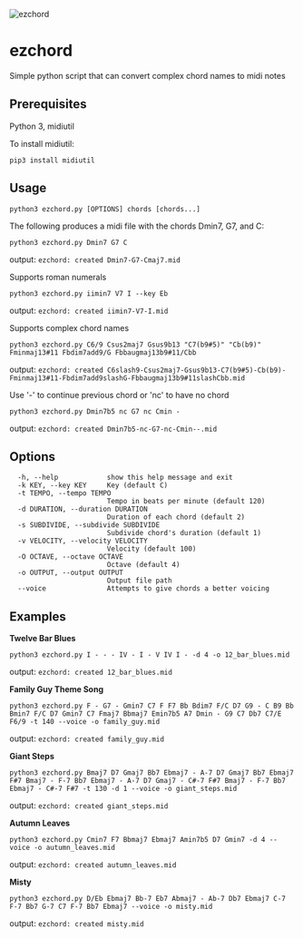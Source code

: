 ![ezchord](https://user-images.githubusercontent.com/95546311/146630042-6b7d96a1-0f9a-4c98-97f4-ea400d0dc7d6.png)


# ezchord
Simple python script that can convert complex chord names to midi notes

## Prerequisites
Python 3, midiutil

To install midiutil:

    pip3 install midiutil


## Usage

    python3 ezchord.py [OPTIONS] chords [chords...]

The following produces a midi file with the chords Dmin7, G7, and C:

    python3 ezchord.py Dmin7 G7 C

output: `ezchord: created Dmin7-G7-Cmaj7.mid`

Supports roman numerals

    python3 ezchord.py iimin7 V7 I --key Eb

output: `ezchord: created iimin7-V7-I.mid`

Supports complex chord names

    python3 ezchord.py C6/9 Csus2maj7 Gsus9b13 "C7(b9#5)" "Cb(b9)" Fminmaj13#11 Fbdim7add9/G Fbbaugmaj13b9#11/Cbb

output: `ezchord: created C6slash9-Csus2maj7-Gsus9b13-C7(b9#5)-Cb(b9)-Fminmaj13#11-Fbdim7add9slashG-Fbbaugmaj13b9#11slashCbb.mid`

Use '-' to continue previous chord or 'nc' to have no chord

    python3 ezchord.py Dmin7b5 nc G7 nc Cmin -

output: `ezchord: created Dmin7b5-nc-G7-nc-Cmin--.mid`

## Options
```
  -h, --help            show this help message and exit
  -k KEY, --key KEY     Key (default C)
  -t TEMPO, --tempo TEMPO
                        Tempo in beats per minute (default 120)
  -d DURATION, --duration DURATION
                        Duration of each chord (default 2)
  -s SUBDIVIDE, --subdivide SUBDIVIDE
                        Subdivide chord's duration (default 1)
  -v VELOCITY, --velocity VELOCITY
                        Velocity (default 100)
  -O OCTAVE, --octave OCTAVE
                        Octave (default 4)
  -o OUTPUT, --output OUTPUT
                        Output file path
  --voice               Attempts to give chords a better voicing
```

## Examples

**Twelve Bar Blues**

    python3 ezchord.py I - - - IV - I - V IV I - -d 4 -o 12_bar_blues.mid

output: `ezchord: created 12_bar_blues.mid`

**Family Guy Theme Song**

    python3 ezchord.py F - G7 - Gmin7 C7 F F7 Bb Bdim7 F/C D7 G9 - C B9 Bb Bmin7 F/C D7 Gmin7 C7 Fmaj7 Bbmaj7 Emin7b5 A7 Dmin - G9 C7 Db7 C7/E F6/9 -t 140 --voice -o family_guy.mid

output: `ezchord: created family_guy.mid`

**Giant Steps**

    python3 ezchord.py Bmaj7 D7 Gmaj7 Bb7 Ebmaj7 - A-7 D7 Gmaj7 Bb7 Ebmaj7 F#7 Bmaj7 - F-7 Bb7 Ebmaj7 - A-7 D7 Gmaj7 - C#-7 F#7 Bmaj7 - F-7 Bb7 Ebmaj7 - C#-7 F#7 -t 130 -d 1 --voice -o giant_steps.mid

output: `ezchord: created giant_steps.mid`

**Autumn Leaves**

    python3 ezchord.py Cmin7 F7 Bbmaj7 Ebmaj7 Amin7b5 D7 Gmin7 -d 4 --voice -o autumn_leaves.mid

output: `ezchord: created autumn_leaves.mid`

**Misty**

    python3 ezchord.py D/Eb Ebmaj7 Bb-7 Eb7 Abmaj7 - Ab-7 Db7 Ebmaj7 C-7 F-7 Bb7 G-7 C7 F-7 Bb7 Ebmaj7 --voice -o misty.mid

output: `ezchord: created misty.mid`
